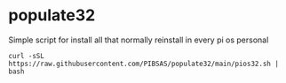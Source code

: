 # populate32
Simple script for install all that normally reinstall in every pi os personal
```
curl -sSL https://raw.githubusercontent.com/PIBSAS/populate32/main/pios32.sh | bash
```

